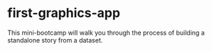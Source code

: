 # first-graphics-app
This mini-bootcamp will walk you through the process of building a standalone story from a dataset.
